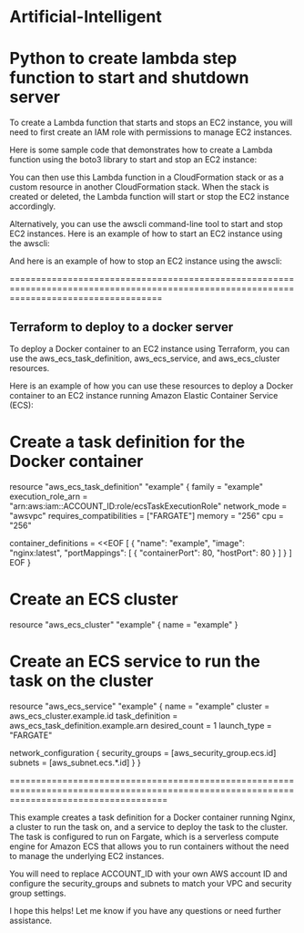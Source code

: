 # Artificial-Intelligent

# Python to create lambda step function to start and shutdown server
To create a Lambda function that starts and stops an EC2 instance, you will need to first create an IAM role with permissions to manage EC2 instances.

Here is some sample code that demonstrates how to create a Lambda function using the boto3 library to start and stop an EC2 instance:
<!-- 
import boto3

def lambda_handler(event, context):
    # Replace with the ID of your EC2 instance
    instance_id = 'INSTANCE_ID'

    # Replace with your AWS access key and secret key
    aws_access_key_id = 'ACCESS_KEY'
    aws_secret_access_key = 'SECRET_KEY'

    # Create an EC2 client
    ec2 = boto3.client('ec2', aws_access_key_id=aws_access_key_id,
                       aws_secret_access_key=aws_secret_access_key)

    if event['RequestType'] == 'StartInstance':
        # Start the EC2 instance
        ec2.start_instances(InstanceIds=[instance_id])
        print('Started instance')
    elif event['RequestType'] == 'StopInstance':
        # Stop the EC2 instance
        ec2.stop_instances(InstanceIds=[instance_id])
        print('Stopped instance')
 -->

You can then use this Lambda function in a CloudFormation stack or as a custom resource in another CloudFormation stack. When the stack is created or deleted, the Lambda function will start or stop the EC2 instance accordingly.

Alternatively, you can use the awscli command-line tool to start and stop EC2 instances. Here is an example of how to start an EC2 instance using the awscli:

<!-- aws ec2 start-instances --instance-ids INSTANCE_ID -->

And here is an example of how to stop an EC2 instance using the awscli:

<!-- aws ec2 stop-instances --instance-ids INSTANCE_ID -->

=========================================================================================================================================

Terraform to deploy to a docker server 
----------------------------------------

To deploy a Docker container to an EC2 instance using Terraform, you can use the aws_ecs_task_definition, aws_ecs_service, and aws_ecs_cluster resources.

Here is an example of how you can use these resources to deploy a Docker container to an EC2 instance running Amazon Elastic Container Service (ECS):

# Create a task definition for the Docker container
resource "aws_ecs_task_definition" "example" {
  family                   = "example"
  execution_role_arn       = "arn:aws:iam::ACCOUNT_ID:role/ecsTaskExecutionRole"
  network_mode             = "awsvpc"
  requires_compatibilities = ["FARGATE"]
  memory                   = "256"
  cpu                      = "256"

  container_definitions = <<EOF
[
  {
    "name": "example",
    "image": "nginx:latest",
    "portMappings": [
      {
        "containerPort": 80,
        "hostPort": 80
      }
    ]
  }
]
EOF
}

# Create an ECS cluster
resource "aws_ecs_cluster" "example" {
  name = "example"
}

# Create an ECS service to run the task on the cluster
resource "aws_ecs_service" "example" {
  name            = "example"
  cluster         = aws_ecs_cluster.example.id
  task_definition = aws_ecs_task_definition.example.arn
  desired_count   = 1
  launch_type     = "FARGATE"

  network_configuration {
    security_groups = [aws_security_group.ecs.id]
    subnets         = [aws_subnet.ecs.*.id]
  }
}

==========================================================================================================================================

This example creates a task definition for a Docker container running Nginx, a cluster to run the task on, and a service to deploy the task to the cluster. The task is configured to run on Fargate, which is a serverless compute engine for Amazon ECS that allows you to run containers without the need to manage the underlying EC2 instances.

You will need to replace ACCOUNT_ID with your own AWS account ID and configure the security_groups and subnets to match your VPC and security group settings.

I hope this helps! Let me know if you have any questions or need further assistance.






